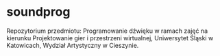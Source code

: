 # soundprog
Repozytorium przedmiotu: Programowanie dźwięku
w ramach zajęć  na kierunku Projektowanie gier i przestrzeni wirtualnej, Uniwersytet Śląski w Katowicach, Wydział Artystyczny w Cieszynie.
